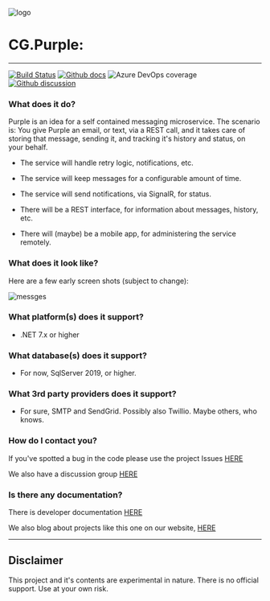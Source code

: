 ![logo](../../../../../logos/codegator-167x79.png)

# CG.Purple: 
---
[![Build Status](https://dev.azure.com/codegator/CG.Purple/_apis/build/status/CodeGator.CG.Purple?branchName=main)](https://dev.azure.com/codegator/CG.Purple/_build/latest?definitionId=93&branchName=main)
[![Github docs](https://img.shields.io/static/v1?label=Documentation&message=online&color=blue)](https://codegator.github.io/CG.Purple/index.html)
![Azure DevOps coverage](https://img.shields.io/azure-devops/coverage/codegator/CG.Purple/93)
[![Github discussion](https://img.shields.io/badge/Discussion-online-blue)](https://github.com/CodeGator/CG.Purple/discussions)

### What does it do?
Purple is an idea for a self contained messaging microservice. The scenario is: You give Purple an email, or text, via a REST call, and it takes care of storing that message, sending it, and tracking it's history and status, on your behalf.

* The service will handle retry logic, notifications, etc.

* The service will keep messages for a configurable amount of time. 

* The service will send notifications, via SignalR, for status.

* There will be a REST interface, for information about messages, history, etc.

* There will (maybe) be a mobile app, for administering the service remotely.

### What does it look like?
Here are a few early screen shots (subject to change):

![messges](../../../../../screens/messages.png)

### What platform(s) does it support?
* .NET 7.x or higher

### What database(s) does it support?
* For now, SqlServer 2019, or higher.

### What 3rd party providers does it support?
* For sure, SMTP and SendGrid. Possibly also Twillio. Maybe others, who knows.

### How do I contact you?
If you've spotted a bug in the code please use the project Issues [HERE](https://github.com/CodeGator/CG.Purple/issues)

We also have a discussion group [HERE](https://github.com/CodeGator/CG.Purple/discussions)

### Is there any documentation?
There is developer documentation [HERE](https://codegator.github.io/CG.Purple/)

We also blog about projects like this one on our website, [HERE](http://www.codegator.com)

---

## Disclaimer
This project and it's contents are experimental in nature. There is no official support. Use at your own risk.